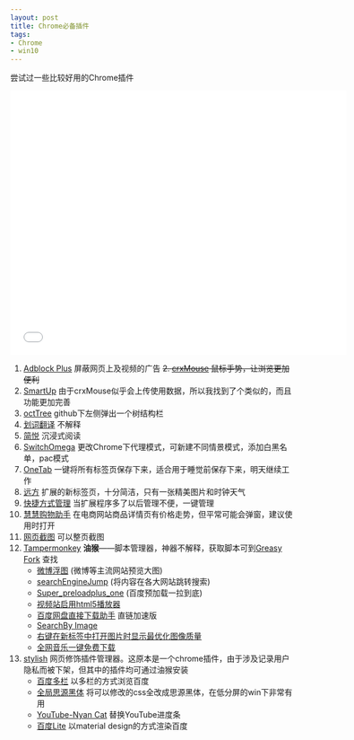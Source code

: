 ```yaml
---
layout: post
title: Chrome必备插件
tags: 
- Chrome
- win10
---
```


尝试过一些比较好用的Chrome插件
<!--more-->

<iframe src="//player.bilibili.com/player.html?aid=30044661&cid=52364535&page=1" scrolling="no" border="0" frameborder="no" framespacing="0" allowfullscreen="true" width=600 height=470> </iframe>

1. [Adblock Plus](https://chrome.google.com/webstore/detail/adblock-plus/cfhdojbkjhnklbpkdaibdccddilifddb) 屏蔽网页上及视频的广告
~~2. [crxMouse](https://chrome.google.com/webstore/detail/jlgkpaicikihijadgifklkbpdajbkhjo) 鼠标手势，让浏览更加便利~~
2. [SmartUp](https://chrome.google.com/webstore/detail/bgjfekefhjemchdeigphccilhncnjldn) 由于crxMouse似乎会上传使用数据，所以我找到了个类似的，而且功能更加完善
3. [octTree](https://github.com/buunguyen/octotree) github下左侧弹出一个树结构栏
4. [划词翻译](https://chrome.google.com/webstore/detail/ikhdkkncnoglghljlkmcimlnlhkeamad) 不解释
5. [简悦](https://chrome.google.com/webstore/detail/%E7%AE%80%E6%82%A6-simpread/ijllcpnolfcooahcekpamkbidhejabll) 沉浸式阅读
6. [SwitchOmega](https://chrome.google.com/webstore/detail/proxy-switchyomega/padekgcemlokbadohgkifijomclgjgif) 更改Chrome下代理模式，可新建不同情景模式，添加白黑名单，pac模式
7. [OneTab](https://chrome.google.com/webstore/detail/chphlpgkkbolifaimnlloiipkdnihall) 一键将所有标签页保存下来，适合用于睡觉前保存下来，明天继续工作
8. [远方](https://chrome.google.com/webstore/detail/henmfoppjjkcencpbjaigfahdjlgpegn) 扩展的新标签页，十分简洁，只有一张精美图片和时钟天气
9. [快捷方式管理](https://chrome.google.com/webstore/detail/one-click-extensions-mana/pbgjpgbpljobkekbhnnmlikbbfhbhmem) 当扩展程序多了以后管理不便，一键管理
10. [慧慧购物助手](https://chrome.google.com/webstore/detail/ohjkicjidmohhfcjjlahfppkdblibkkb) 在电商网站商品详情页有价格走势，但平常可能会弹窗，建议使用时打开
11. [网页截图](https://chrome.google.com/webstore/detail/mcbpblocgmgfnpjjppndjkmgjaogfceg) 可以整页截图
12. [Tampermonkey](https://chrome.google.com/webstore/detail/tampermonkey/dhdgffkkebhmkfjojejmpbldmpobfkfo) **油猴**——脚本管理器，神器不解释，获取脚本可到[Greasy Fork](https://greasyfork.org/) 查找
    * [微博浮图](https://greasyfork.org/zh-CN/scripts/4233-miniblogimgpop-%E5%BE%AE%E5%8D%9A%E6%B5%AE%E5%9B%BE) (微博等主流网站预览大图)
    * [searchEngineJump](https://greasyfork.org/zh-CN/scripts/27752-searchenginejump-%E6%90%9C%E7%B4%A2%E5%BC%95%E6%93%8E%E5%BF%AB%E6%8D%B7%E8%B7%B3%E8%BD%AC) (将内容在各大网站跳转搜索)
    * [Super_preloadplus_one](https://greasyfork.org/zh-CN/scripts/33522-super-preloaderplus-one-new) (百度预加载一拉到底)
    * [视频站启用html5播放器](https://greasyfork.org/zh-CN/scripts/30545-%E8%A7%86%E9%A2%91%E7%AB%99%E5%90%AF%E7%94%A8html5%E6%92%AD%E6%94%BE%E5%99%A8)
    * [百度网盘直接下载助手](https://greasyfork.org/zh-CN/scripts/39504-%E7%99%BE%E5%BA%A6%E7%BD%91%E7%9B%98%E7%9B%B4%E6%8E%A5%E4%B8%8B%E8%BD%BD%E5%8A%A9%E6%89%8B-%E7%9B%B4%E9%93%BE%E5%8A%A0%E9%80%9F%E7%89%88) 直链加速版
    * [SearchBy Image](https://greasyfork.org/zh-CN/scripts/2998-search-by-image) 
    * [右键在新标签中打开图片时显示最优化图像质量](https://greasyfork.org/zh-CN/scripts/2312-resize-image-on-open-image-in-new-tab) 
    * [全网音乐一键免费下载](https://greasyfork.org/zh-CN/scripts/37058-%E5%85%A8%E7%BD%91%E9%9F%B3%E4%B9%90%E4%B8%80%E9%94%AE%E5%85%8D%E8%B4%B9%E4%B8%8B%E8%BD%BD-%E4%B8%80%E9%94%AE%E6%90%9C%E7%B4%A2-%E5%9C%A8%E7%BA%BF%E8%AF%95%E5%90%AC-%E9%AB%98%E6%B8%85%E5%93%81%E8%B4%A8%E8%AF%B7%E9%80%89%E6%8B%A9qq%E4%B8%8B%E8%BD%BD%E6%BA%90)
13. [stylish](https://userstyles.org) 网页修饰插件管理器。这原本是一个chrome插件，由于涉及记录用户隐私而被下架，但其中的插件均可通过油猴安装
      * [百度多栏](https://userstyles.org/styles/127217/theme) 以多栏的方式浏览百度
      * [全局思源黑体](https://userstyles.org/styles/123597/theme) 将可以修改的css全改成思源黑体，在低分屏的win下非常有用
      * [YouTube-Nyan Cat](https://userstyles.org/styles/95033/youtube-nyan-cat-progress-bar-video-player-theme) 替换YouTube进度条
      * [百度Lite](https://userstyles.org/styles/123858) 以material design的方式渲染百度